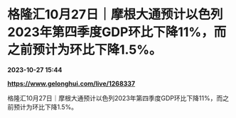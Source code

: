 # 格隆汇10月27日｜摩根大通预计以色列2023年第四季度GDP环比下降11%，而之前预计为环比下降1.5%。

**2023-10-27 15:44**

**https://www.gelonghui.com/live/1268337**

格隆汇10月27日｜摩根大通预计以色列2023年第四季度GDP环比下降11%，而之前预计为环比下降1.5%。